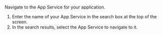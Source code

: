 Navigate to the App Service for your application.

1) Enter the name of your App Service in the search box at the top of the screen.
2) In the search results, select the App Service to navigate to it.